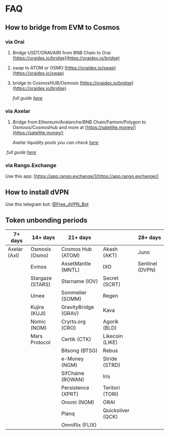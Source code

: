 # FAQ

## How to bridge from EVM to Cosmos

### via Orai

1. Bridge USDT/ORAI/AIRI from BNB Chain to Orai [https://oraidex.io/bridge](https://oraidex.io/bridge)
2. swap to ATOM or OSMO [https://oraidex.io/swap](https://oraidex.io/swap)
3.  bridge to CosmosHUB/Osmosis [https://oraidex.io/bridge](https://oraidex.io/bridge)

    _full guide_ [_here_](https://teletype.in/@creeptah/BSCtoCosmos)

### via Axelar

1.  Bridge from Ethereum/Avalanche/BNB Chain/Fantom/Polygon to Osmosis/CosmosHub and more at [https://satellite.money/](https://satellite.money/)

    _Axelar liquidity pools you can check_ [_here_](https://axelar.network/blog/liquidity-pools-for-bridged-assets-via-axelar)

​ _full guide_ [_here_](https://teletype.in/@creeptah/evm\_to\_cosmos\_2)

### via Rango.Exchange

Use this app: [https://app.rango.exchange/](https://app.rango.exchange/)

## How to install dVPN

Use this telegram bot: [@Free\_dVPN\_Bot](https://t.me/@Free\_dVPN\_Bot)

## Token unbonding periods

| 7+ days      | 14+ days         | 21+ days             |                   | 28+ days        |
| ------------ | ---------------- | -------------------- | ----------------- | --------------- |
| Axelar (Axl) | Osmosis (Osmo)   | Cosmos Hub (ATOM)    | Akash (AKT)       | Juno            |
|              | Evmos            | AssetMantle (MNTL)   | IXO               | Sentinel (DVPN) |
|              | Stargaze (STARS) | Starname (IOV)       | Secret (SCRT)     |                 |
|              | Umee             | Sommelier (SOMM)     | Regen             |                 |
|              | Kujira (KUJI)    | GravityBridge (GRAV) | Kava              |                 |
|              | Nomic (NOM)      | Cryrto.org (CRO)     | Agorik (BLD)      |                 |
|              | Mars Protocol    | Certik (CTK)         | Likecoin (LIKE)   |                 |
|              |                  | Bitsong (BTSG)       | Rebus             |                 |
|              |                  | e-Money (NGM)        | Stride (STRD)     |                 |
|              |                  | SifChaine (ROWAN)    | Iris              |                 |
|              |                  | Persistence (XPRT)   | Teritori (TORI)   |                 |
|              |                  | Onomi (NOM)          | ORAI              |                 |
|              |                  | Planq                | Quicksilver (QCK) |                 |
|              |                  | Omniflix (FLIX)      |                   |                 |
